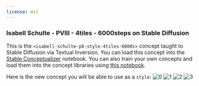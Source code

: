 ```yaml
---
license: mit
---
```

### Isabell Schulte - PVIII - 4tiles - 6000steps on Stable Diffusion
This is the `<isabell-schulte-p8-style-4tiles-6000s>` concept taught to Stable Diffusion via Textual Inversion. You can load this concept into the [Stable Conceptualizer](https://colab.research.google.com/github/huggingface/notebooks/blob/main/diffusers/stable_conceptualizer_inference.ipynb) notebook. You can also train your own concepts and load them into the concept libraries using [this notebook](https://colab.research.google.com/github/huggingface/notebooks/blob/main/diffusers/sd_textual_inversion_training.ipynb).

Here is the new concept you will be able to use as a `style`:
![<isabell-schulte-p8-style-4tiles-6000s> 0](https://huggingface.co/sd-concepts-library/isabell-schulte-pviii-4tiles-6000steps/resolve/main/concept_images/0.jpeg)
![<isabell-schulte-p8-style-4tiles-6000s> 1](https://huggingface.co/sd-concepts-library/isabell-schulte-pviii-4tiles-6000steps/resolve/main/concept_images/1.jpeg)
![<isabell-schulte-p8-style-4tiles-6000s> 2](https://huggingface.co/sd-concepts-library/isabell-schulte-pviii-4tiles-6000steps/resolve/main/concept_images/3.jpeg)
![<isabell-schulte-p8-style-4tiles-6000s> 3](https://huggingface.co/sd-concepts-library/isabell-schulte-pviii-4tiles-6000steps/resolve/main/concept_images/2.jpeg)

